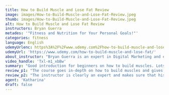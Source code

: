 ```yaml
---
title: How to Build Muscle and Lose Fat Review
image: images/How-to-Build-Muscle-and-Lose-Fat-Review.jpeg
thumb: images/How-to-Build-Muscle-and-Lose-Fat-Review.jpeg
alt: How to Build Muscle and Lose Fat Review
instructors: Bryan Guerra
metades: '"Fitness and Nutrition for Your Personal Goals!"'
categories: fitness
language: English
udemyUrlenc: https%3A%2F%2Fwww.udemy.com%2Fhow-to-build-muscle-and-lose-fat%2F
udemyUrl: 'https://www.udemy.com/how-to-build-muscle-and-lose-fat/'
about_instructor: "Bryan Guerra is an expert in Digital Marketing and eCommerce. He has been recently focusing on email marketing, lead generation, and content creation. He runs a lot of business and knows a lot of things in driving traffic online in order to make money on the site."
video_handle: 'Txl-m1_xbBw'
summary: "Good introduction for beginners on how to build muscles. Lots of great tips and techniques from a knowledgeable instructor."
review_p1: "The course goes in-depth on how to build muscles and gives the students a great overview of the basics of building muscles. It discusses the things that one should or should not do to bulk up. There are a lot of information on nutrition and exercises that will help the students reach their desired goals  The instructor is very enthusiastic about teaching and passionate about talking about fitness.This is great for beginners as it discusses the basics of bulking up but those who have intermediate knowledge of the topic might find the content too basic."
review_p2: "The instructor is clearly an expert and makes sure that his students understand all the terms in his lessons. He provides instruction that is well-detailed and has a smooth flow of delivery. One recommended thing for this course is to provide more exercise videos but other than that it is a good course for students who want to build muscles. This course will provide the student the foundation needed in order to have the body that they have dreamed of. It motivates the students and helps them to keep on track by providing them with great materials and content in order to supplement their knowledge about health and fitness. "
agent: 'Katharina'
draft: false
---
```


